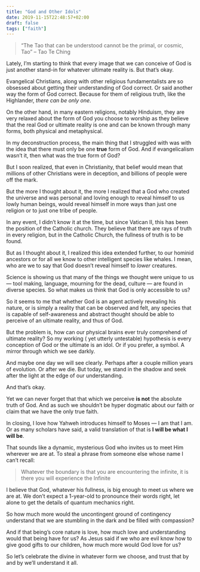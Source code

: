 ```yaml
---
title: "God and Other Idols"
date: 2019-11-15T22:48:57+02:00
draft: false
tags: ["faith"]
---
```


> “The Tao that can be understood cannot be the primal, or cosmic, Tao” – Tao Te Ching

<!--more-->

Lately, I’m starting to think that every image that we can conceive of God is just another stand-in for whatever ultimate reality is. But that’s okay.

Evangelical Christians, along with other religious fundamentalists are so obsessed about getting their understanding of God correct. Or said another way the form of God correct. Because for them of religious truth, like the Highlander, _there can be only one_.

On the other hand, in many eastern religions, notably Hinduism, they are very relaxed about the form of God you choose to worship as they believe that the real God or ultimate reality is one and can be known through many forms, both physical and metaphysical.

In my deconstruction process, the main thing that I struggled with was with the idea that there must only be one **true** form of God. And if evangelicalism wasn’t it, then what was the true form of God?

But I soon realized, that even in Christianity, that belief would mean that millions of other Christians were in deception, and billions of people were off the mark.

But the more I thought about it, the more I realized that a God who created the universe and was personal and loving enough to reveal himself to us lowly human beings, would reveal himself in more ways than just one religion or to just one tribe of people.

In any event, I didn’t know it at the time, but since Vatican II, this has been the position of the Catholic church. They believe that there are rays of truth in every religion, but in the Catholic Church, the fullness of truth is to be found.

But as I thought about it, I realized this idea extended further, to our hominid ancestors or for all we know to other intelligent species like whales. I mean, who are we to say that God doesn’t reveal himself to _lower_ creatures.

Science is showing us that many of the things we thought were unique to us — tool making, language, mourning for the dead, culture — are found in diverse species. So what makes us think that God is only accessible to us?

So it seems to me that whether God is an agent actively revealing his nature, or is simply a reality that can be observed and felt, any species that is capable of self-awareness and abstract thought should be able to perceive of an ultimate reality, and thus of God.

But the problem is, how can our physical brains ever truly comprehend of ultimate reality? So my working ( yet utterly untestable) hypothesis is every conception of God or the ultimate is an idol. Or if you prefer, a symbol. A mirror through which we see darkly.

And maybe one day we will see clearly. Perhaps after a couple million years of evolution. Or after we die. But today, we stand in the shadow and seek after the light at the edge of our understanding.

And that’s okay.

Yet we can never forget that that which we perceive **is not** the absolute truth of God. And as such we shouldn’t be hyper dogmatic about our faith or claim that we have the only true faith.

In closing, I love how Yahweh introduces himself to Moses — I am that I am. Or as many scholars have said, a valid translation of that is **I will be what I will be**.

That sounds like a dynamic, mysterious God who invites us to meet Him wherever we are at. To steal a phrase from someone else whose name I can’t recall:

> Whatever the boundary is that you are encountering the infinite, it is there you will experience the Infinite

I believe that God, whatever his fullness, is big enough to meet us where we are at. We don’t expect a 1-year-old to pronounce their words right, let alone to get the details of quantum mechanics right.

So how much more would the uncontingent ground of contingency understand that we are stumbling in the dark and be filled with compassion?

And if that being’s core nature is love, how much love and understanding would that being have for us? As Jesus said if we who are evil know how to give good gifts to our children, how much more would God love for us?

So let’s celebrate the divine in whatever form we choose, and trust that by and by we’ll understand it all.
